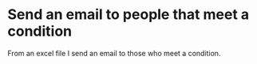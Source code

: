 # Send an email to people that meet a condition
From an excel file I send an email to those who meet a condition. 
